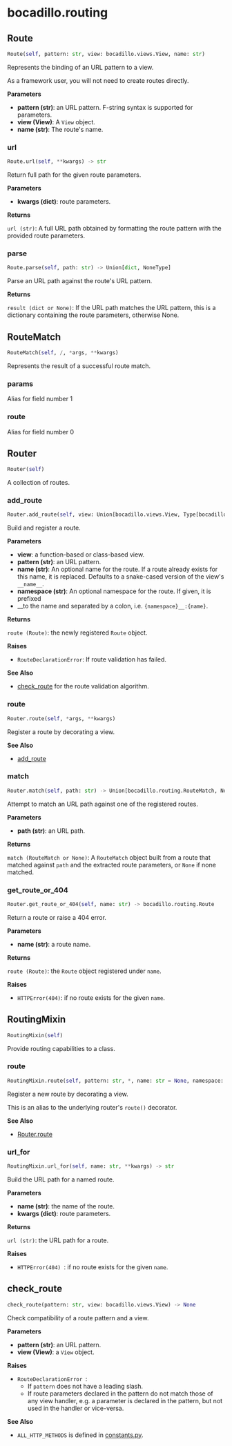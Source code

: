 # bocadillo.routing

## Route
```python
Route(self, pattern: str, view: bocadillo.views.View, name: str)
```
Represents the binding of an URL pattern to a view.

As a framework user, you will not need to create routes directly.

__Parameters__

- __pattern (str)__: an URL pattern. F-string syntax is supported for parameters.
- __view (View)__:
    A `View` object.
- __name (str)__:
    The route's name.

### url
```python
Route.url(self, **kwargs) -> str
```
Return full path for the given route parameters.

__Parameters__

- __kwargs (dict)__: route parameters.

__Returns__

`url (str)`:
    A full URL path obtained by formatting the route pattern with
    the provided route parameters.

### parse
```python
Route.parse(self, path: str) -> Union[dict, NoneType]
```
Parse an URL path against the route's URL pattern.

__Returns__

`result (dict or None)`:
    If the URL path matches the URL pattern, this is a dictionary
    containing the route parameters, otherwise None.

## RouteMatch
```python
RouteMatch(self, /, *args, **kwargs)
```
Represents the result of a successful route match.
### params
Alias for field number 1
### route
Alias for field number 0
## Router
```python
Router(self)
```
A collection of routes.
### add_route
```python
Router.add_route(self, view: Union[bocadillo.views.View, Type[bocadillo.views.View], Callable], pattern: str, *, name: str = None, namespace: str = None) -> bocadillo.routing.Route
```
Build and register a route.

__Parameters__

- __view__: a function-based or class-based view.
- __pattern (str)__: an URL pattern.
- __name (str)__:
    An optional name for the route.
    If a route already exists for this name, it is replaced.
    Defaults to a snake-cased version of the view's `__name__`.
- __namespace (str)__:
    An optional namespace for the route. If given, it is prefixed
- __to the name and separated by a colon, i.e. `{namespace}__:{name}`.

__Returns__

`route (Route)`: the newly registered `Route` object.

__Raises__

- `RouteDeclarationError`:
    If route validation has failed.

__See Also__

- [check_route](#check-route) for the route validation algorithm.

### route
```python
Router.route(self, *args, **kwargs)
```
Register a route by decorating a view.

__See Also__

- [add_route](#add-route)

### match
```python
Router.match(self, path: str) -> Union[bocadillo.routing.RouteMatch, NoneType]
```
Attempt to match an URL path against one of the registered routes.

__Parameters__

- __path (str)__: an URL path.

__Returns__

`match (RouteMatch or None)`:
    A `RouteMatch` object built from a route that matched against
    `path` and the extracted route parameters, or `None` if none
    matched.

### get_route_or_404
```python
Router.get_route_or_404(self, name: str) -> bocadillo.routing.Route
```
Return a route or raise a 404 error.

__Parameters__

- __name (str)__: a route name.

__Returns__

`route (Route)`: the `Route` object registered under `name`.

__Raises__

- `HTTPError(404)`: if no route exists for the given `name`.

## RoutingMixin
```python
RoutingMixin(self)
```
Provide routing capabilities to a class.
### route
```python
RoutingMixin.route(self, pattern: str, *, name: str = None, namespace: str = None)
```
Register a new route by decorating a view.

This is an alias to the underlying router's `route()` decorator.

__See Also__

- [Router.route](/api/routing.md#route-3)

### url_for
```python
RoutingMixin.url_for(self, name: str, **kwargs) -> str
```
Build the URL path for a named route.

__Parameters__

- __name (str)__: the name of the route.
- __kwargs (dict)__: route parameters.

__Returns__

`url (str)`: the URL path for a route.

__Raises__

- `HTTPError(404) `: if no route exists for the given `name`.

## check_route
```python
check_route(pattern: str, view: bocadillo.views.View) -> None
```
Check compatibility of a route pattern and a view.

__Parameters__

- __pattern (str)__: an URL pattern.
- __view (View)__: a `View` object.

__Raises__

- `RouteDeclarationError `:
    - If `pattern` does not have a leading slash.
    - If route parameters declared in the pattern do not match those
    of any view handler, e.g. a parameter is declared in the pattern, but
    not used in the handler or vice-versa.

__See Also__

- `ALL_HTTP_METHODS` is defined in [constants.py](./constants.md).

